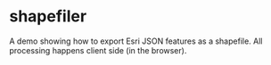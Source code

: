 # shapefiler
A demo showing how to export Esri JSON features as a shapefile. All processing happens client side (in the browser).
